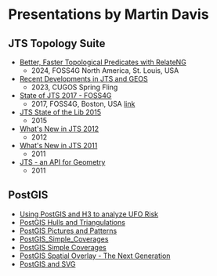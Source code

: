 # Presentations by Martin Davis

## JTS Topology Suite

* [Better, Faster Topological Predicates with RelateNG](jts/Better_Faster_Topo_Predicates_with_RelateNG.pdf)
  * 2024, FOSS4G North America, St. Louis, USA
* [Recent Developments in JTS and GEOS](jts/Recent_Development_in_JTS_and_GEOS.pdf)
  * 2023, CUGOS Spring Fling
* [State of JTS 2017 - FOSS4G](jts/State_of_JTS_2017_FOSS4G.pdf)
  * 2017, FOSS4G, Boston, USA [link](https://2017.foss4g.org/post_conference/State-of-JTS.pdf)
* [JTS State of the Lib 2015](jts/JTS_State_of_the_Lib_2015.pdf)
  * 2015
* [What's New in JTS 2012](jts/Whats_New_in_JTS_2012.pdf)
  * 2012 
* [What's New in JTS 2011](jts/Whats_New_in_JTS_2011.pdf)
  * 2011
* [JTS - an API for Geometry](jts/JTS_API_for_Geometry.pdf)
  * 2011 

## PostGIS

* [Using PostGIS and H3 to analyze UFO Risk](PostGIS_H3_UFO_Risk.pdf)
* [PostGIS Hulls and Triangulations](PostGIS_Hulls_and_Triangulations.pdf)
* [PostGIS Pictures and Patterns](PostGIS_Pictures_and_Patterns.pdf)
* [PostGIS_Simple_Coverages](PostGIS_Simple_Coverages_FOSS4GNA2023.pdf)
* [PostGIS Simple Coverages](PostGIS_Simple_Coverages_PGDay2023.pdf)
* [PostGIS Spatial Overlay - The Next Generation](PostGIS_Spatial_Overlay_Next_Generation.pdf)
* [PostGIS and SVG](PostGIS_and_SVG.pdf)


